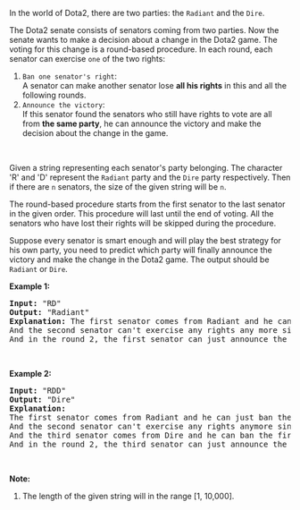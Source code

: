 <p>In the world of Dota2, there are two parties: the <code>Radiant</code> and the <code>Dire</code>.</p>

<p>The Dota2 senate consists of senators coming from two parties. Now the senate wants to make a decision about a change in the Dota2 game. The voting for this change is a round-based procedure. In each round, each senator can exercise <code>one</code> of the two rights:</p>

<ol>
	<li><code>Ban one senator&#39;s right</code>:<br />
	A senator can make another senator lose <b>all his rights</b> in this and all the following rounds.</li>
	<li><code>Announce the victory</code>:<br />
	If this senator found the senators who still have rights to vote are all from <b>the same party</b>, he can announce the victory and make the decision about the change in the game.</li>
</ol>

<p>&nbsp;</p>

<p>Given a string representing each senator&#39;s party belonging. The character &#39;R&#39; and &#39;D&#39; represent the <code>Radiant</code> party and the <code>Dire</code> party respectively. Then if there are <code>n</code> senators, the size of the given string will be <code>n</code>.</p>

<p>The round-based procedure starts from the first senator to the last senator in the given order. This procedure will last until the end of voting. All the senators who have lost their rights will be skipped during the procedure.</p>

<p>Suppose every senator is smart enough and will play the best strategy for his own party, you need to predict which party will finally announce the victory and make the change in the Dota2 game. The output should be <code>Radiant</code> or <code>Dire</code>.</p>

<p><b>Example 1:</b></p>

<pre>
<b>Input:</b> &quot;RD&quot;
<b>Output:</b> &quot;Radiant&quot;
<b>Explanation:</b> The first senator comes from Radiant and he can just ban the next senator&#39;s right in the round 1. 
And the second senator can&#39;t exercise any rights any more since his right has been banned. 
And in the round 2, the first senator can just announce the victory since he is the only guy in the senate who can vote.
</pre>

<p>&nbsp;</p>

<p><b>Example 2:</b></p>

<pre>
<b>Input:</b> &quot;RDD&quot;
<b>Output:</b> &quot;Dire&quot;
<b>Explanation:</b> 
The first senator comes from Radiant and he can just ban the next senator&#39;s right in the round 1. 
And the second senator can&#39;t exercise any rights anymore since his right has been banned. 
And the third senator comes from Dire and he can ban the first senator&#39;s right in the round 1. 
And in the round 2, the third senator can just announce the victory since he is the only guy in the senate who can vote.
</pre>

<p>&nbsp;</p>

<p><b>Note:</b></p>

<ol>
	<li>The length of the given string will in the range [1, 10,000].</li>
</ol>

<p>&nbsp;</p>
